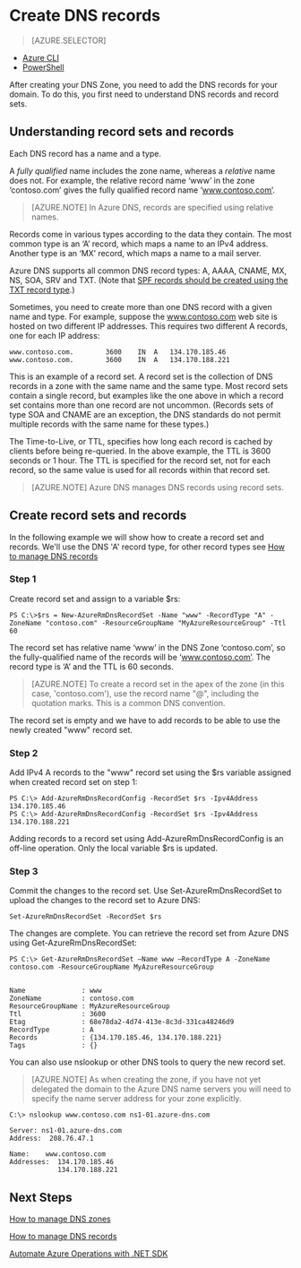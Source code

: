 <properties
   pageTitle="Create a record set and records for a DNS Zone | Microsoft Azure"
   description="How to create host records for Azure DNS.Setting up record sets and records using PowerShell"
   services="dns"
   documentationCenter="na"
   authors="joaoma"
   manager="carmonm"
   editor=""/>

<tags
   ms.service="dns"
   ms.devlang="na"
   ms.topic="article"
   ms.tgt_pltfrm="na"
   ms.workload="infrastructure-services"
   ms.date="11/24/2015"
   ms.author="joaoma"/>


# Create DNS records


> [AZURE.SELECTOR]
- [Azure CLI](dns-getstarted-create-recordset-cli.md)
- [PowerShell](dns-getstarted-create-recordset.md)

After creating your DNS Zone, you need to add the DNS records for your domain.  To do this, you first need to understand DNS records and record sets.


## Understanding record sets and records
Each DNS record has a name and a type.

A _fully qualified_ name includes the zone name, whereas a _relative_ name does not.  For example, the relative record name ‘www’ in the zone ‘contoso.com’ gives the fully qualified record name ‘www.contoso.com’.

>[AZURE.NOTE] In Azure DNS, records are specified using relative names.

Records come in various types according to the data they contain.  The most common type is an ‘A’ record, which maps a name to an IPv4 address.  Another type is an ‘MX’ record, which maps a name to a mail server.

Azure DNS supports all common DNS record types: A, AAAA, CNAME, MX, NS, SOA, SRV and TXT.  (Note that [SPF records should be created using the TXT record type](http://tools.ietf.org/html/rfc7208#section-3.1).)

Sometimes, you need to create more than one DNS record with a given name and type.  For example, suppose the www.contoso.com web site is hosted on two different IP addresses.  This requires two different A records, one for each IP address:

    www.contoso.com.        3600    IN  A   134.170.185.46
    www.contoso.com.        3600    IN  A   134.170.188.221

This is an example of a record set.  A record set is the collection of DNS records in a zone with the same name and the same type.  Most record sets contain a single record, but examples like the one above in which a record set contains more than one record are not uncommon.  (Records sets of type SOA and CNAME are an exception, the DNS standards do not permit multiple records with the same name for these types.)

The Time-to-Live, or TTL, specifies how long each record is cached by clients before being re-queried.  In the above example, the TTL is 3600 seconds or 1 hour.  The TTL is specified for the record set, not for each record, so the same value is used for all records within that record set.

>[AZURE.NOTE] Azure DNS manages DNS records using record sets.



## Create record sets and records

In the following example we will show how to create a record set and records.  We'll use the DNS 'A' record type, for other record types see [How to manage DNS records](dns-operations-recordsets.md)


### Step 1

Create record set and assign to a variable $rs:

    PS C:\>$rs = New-AzureRmDnsRecordSet -Name "www" -RecordType "A" -ZoneName "contoso.com" -ResourceGroupName "MyAzureResourceGroup" -Ttl 60

The record set has relative name ‘www’ in the DNS Zone ‘contoso.com’, so the fully-qualified name of the records will be ‘www.contoso.com’.  The record type is ‘A’ and the TTL is 60 seconds.

>[AZURE.NOTE] To create a record set in the apex of the zone (in this case, 'contoso.com'), use the record name "@", including the quotation marks. This is a common DNS convention.

The record set is empty and we have to add records to be able to use the newly created "www" record set.<BR>

### Step 2

Add IPv4 A records to the "www" record set using the $rs variable assigned when created record set on step 1:

    PS C:\> Add-AzureRmDnsRecordConfig -RecordSet $rs -Ipv4Address 134.170.185.46
    PS C:\> Add-AzureRmDnsRecordConfig -RecordSet $rs -Ipv4Address 134.170.188.221

Adding records to a record set using Add-AzureRmDnsRecordConfig is an off-line operation.  Only the local variable $rs is updated.

### Step 3
Commit the changes to the record set.  Use Set-AzureRmDnsRecordSet to upload the changes to the record set to Azure DNS:


    Set-AzureRmDnsRecordSet -RecordSet $rs

The changes are complete.  You can retrieve the record set from Azure DNS using Get-AzureRmDnsRecordSet:


    PS C:\> Get-AzureRmDnsRecordSet –Name www –RecordType A -ZoneName contoso.com -ResourceGroupName MyAzureResourceGroup


    Name              : www
    ZoneName          : contoso.com
    ResourceGroupName : MyAzureResourceGroup
    Ttl               : 3600
    Etag              : 68e78da2-4d74-413e-8c3d-331ca48246d9
    RecordType        : A
    Records           : {134.170.185.46, 134.170.188.221}
    Tags              : {}



You can also use nslookup or other DNS tools to query the new record set.  

>[AZURE.NOTE] As when creating the zone, if you have not yet delegated the domain to the Azure DNS name servers you will need to specify the name server address for your zone explicitly.


    C:\> nslookup www.contoso.com ns1-01.azure-dns.com

    Server: ns1-01.azure-dns.com
    Address:  208.76.47.1

    Name:    www.contoso.com
    Addresses:  134.170.185.46
                134.170.188.221



## Next Steps

[How to manage DNS zones](dns-operations-dnszones.md)

[How to manage DNS records](dns-operations-recordsets.md)<BR>

[Automate Azure Operations with .NET SDK](dns-sdk.md)
 

